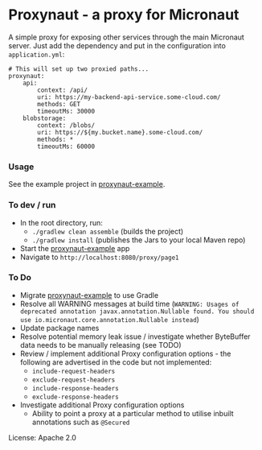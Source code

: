 # Proxynaut - a proxy for Micronaut

A simple proxy for exposing other services through the main Micronaut server.
Just add the dependency and put in the configuration into ```application.yml```: 

```
# This will set up two proxied paths...
proxynaut:
    api:
        context: /api/
        uri: https://my-backend-api-service.some-cloud.com/
        methods: GET
        timeoutMs: 30000
    blobstorage:
        context: /blobs/
        uri: https://${my.bucket.name}.some-cloud.com/
        methods: *
        timeoutMs: 60000
```

### Usage

See the example project in [proxynaut-example](proxynaut-example).

### To dev / run
- In the root directory, run: 
    - `./gradlew clean assemble` (builds the project)
    - `./gradlew install` (publishes the Jars to your local Maven repo)
- Start the [proxynaut-example](proxynaut-example) app
- Navigate to `http://localhost:8080/proxy/page1`

### To Do
- Migrate [proxynaut-example](proxynaut-example) to use Gradle
- Resolve all WARNING messages at build time (`WARNING: Usages of deprecated annotation javax.annotation.Nullable found. You should use io.micronaut.core.annotation.Nullable instead`) 
- Update package names
- Resolve potential memory leak issue / investigate whether ByteBuffer data needs to be manually releasing (see TODO)
- Review / implement additional Proxy configuration options - the following are advertised in the code but not implemented:
    - `include-request-headers`
    - `exclude-request-headers`
    - `include-response-headers`
    - `exclude-response-headers`
- Investigate additional Proxy configuration options
  - Ability to point a proxy at a particular method to utilise inbuilt annotations such as `@Secured`

License: Apache 2.0
